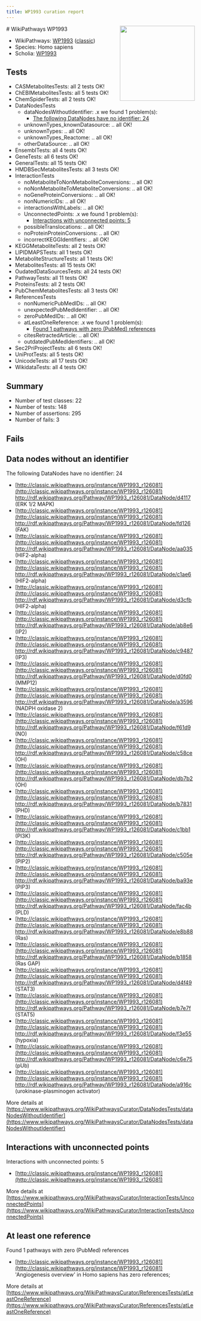 ```yaml
---
title: WP1993 curation report
---
```


<img style="float: right; width: 200px" src="https://upload.wikimedia.org/wikipedia/commons/thumb/8/83/Wplogo_with_text_500.png/640px-Wplogo_with_text_500.png" />
# WikiPathways WP1993

* WikiPathways: [WP1993](https://wikipathways.org/pathways/WP1993) ([classic](https://classic.wikipathways.org/instance/WP1993))
* Species: Homo sapiens
* Scholia: [WP1993](https://scholia.toolforge.org/wikipathways/WP1993)
## Tests
* CASMetabolitesTests: all 2 tests OK!
* ChEBIMetabolitesTests: all 5 tests OK!
* ChemSpiderTests: all 2 tests OK!
* DataNodesTests
    * dataNodesWithoutIdentifier: .x we found 1 problem(s):
        * [The following DataNodes have no identifier: 24](#8792c4b3)
    * unknownTypes_knownDatasource: .. all OK!
    * unknownTypes: .. all OK!
    * unknownTypes_Reactome: .. all OK!
    * otherDataSource: .. all OK!
* EnsemblTests: all 4 tests OK!
* GeneTests: all 6 tests OK!
* GeneralTests: all 15 tests OK!
* HMDBSecMetabolitesTests: all 3 tests OK!
* InteractionTests
    * noMetaboliteToNonMetaboliteConversions: .. all OK!
    * noNonMetaboliteToMetaboliteConversions: .. all OK!
    * noGeneProteinConversions: .. all OK!
    * nonNumericIDs: .. all OK!
    * interactionsWithLabels: .. all OK!
    * UnconnectedPoints: .x we found 1 problem(s):
        * [Interactions with unconnected points: 5](#35a61add)
    * possibleTranslocations: .. all OK!
    * noProteinProteinConversions: .. all OK!
    * incorrectKEGGIdentifiers: .. all OK!
* KEGGMetaboliteTests: all 2 tests OK!
* LIPIDMAPSTests: all 1 tests OK!
* MetaboliteStructureTests: all 1 tests OK!
* MetabolitesTests: all 15 tests OK!
* OudatedDataSourcesTests: all 24 tests OK!
* PathwayTests: all 11 tests OK!
* ProteinsTests: all 2 tests OK!
* PubChemMetabolitesTests: all 3 tests OK!
* ReferencesTests
    * nonNumericPubMedIDs: .. all OK!
    * unexpectedPubMedIdentifier: .. all OK!
    * zeroPubMedIDs: .. all OK!
    * atLeastOneReference: .x we found 1 problem(s):
        * [Found 1 pathways with zero (PubMed) references](#d0a459f0)
    * citesRetractedArticle: .. all OK!
    * outdatedPubMedIdentifiers: .. all OK!
* Sec2PriProjectTests: all 6 tests OK!
* UniProtTests: all 5 tests OK!
* UnicodeTests: all 17 tests OK!
* WikidataTests: all 4 tests OK!


## Summary

* Number of test classes: 22
* Number of tests: 148
* Number of assertions: 295
* Number of fails: 3

## Fails

<a name="8792c4b3" />

## Data nodes without an identifier

The following DataNodes have no identifier: 24

* [http://classic.wikipathways.org/instance/WP1993_r126081](http://classic.wikipathways.org/instance/WP1993_r126081) http://rdf.wikipathways.org/Pathway/WP1993_r126081/DataNode/d4117 (ERK 1/2 MAPK)
* [http://classic.wikipathways.org/instance/WP1993_r126081](http://classic.wikipathways.org/instance/WP1993_r126081) http://rdf.wikipathways.org/Pathway/WP1993_r126081/DataNode/fd126 (FAK)
* [http://classic.wikipathways.org/instance/WP1993_r126081](http://classic.wikipathways.org/instance/WP1993_r126081) http://rdf.wikipathways.org/Pathway/WP1993_r126081/DataNode/aa035 (HIF2-alpha)
* [http://classic.wikipathways.org/instance/WP1993_r126081](http://classic.wikipathways.org/instance/WP1993_r126081) http://rdf.wikipathways.org/Pathway/WP1993_r126081/DataNode/c1ae6 (HIF2-alpha)
* [http://classic.wikipathways.org/instance/WP1993_r126081](http://classic.wikipathways.org/instance/WP1993_r126081) http://rdf.wikipathways.org/Pathway/WP1993_r126081/DataNode/d3cfb (HIF2-alpha)
* [http://classic.wikipathways.org/instance/WP1993_r126081](http://classic.wikipathways.org/instance/WP1993_r126081) http://rdf.wikipathways.org/Pathway/WP1993_r126081/DataNode/ab8e6 (IP2)
* [http://classic.wikipathways.org/instance/WP1993_r126081](http://classic.wikipathways.org/instance/WP1993_r126081) http://rdf.wikipathways.org/Pathway/WP1993_r126081/DataNode/c9487 (IP3)
* [http://classic.wikipathways.org/instance/WP1993_r126081](http://classic.wikipathways.org/instance/WP1993_r126081) http://rdf.wikipathways.org/Pathway/WP1993_r126081/DataNode/d0fd0 (MMP12)
* [http://classic.wikipathways.org/instance/WP1993_r126081](http://classic.wikipathways.org/instance/WP1993_r126081) http://rdf.wikipathways.org/Pathway/WP1993_r126081/DataNode/a3596 (NADPH oxidase 2)
* [http://classic.wikipathways.org/instance/WP1993_r126081](http://classic.wikipathways.org/instance/WP1993_r126081) http://rdf.wikipathways.org/Pathway/WP1993_r126081/DataNode/f61d9 (NO)
* [http://classic.wikipathways.org/instance/WP1993_r126081](http://classic.wikipathways.org/instance/WP1993_r126081) http://rdf.wikipathways.org/Pathway/WP1993_r126081/DataNode/c58ce (OH)
* [http://classic.wikipathways.org/instance/WP1993_r126081](http://classic.wikipathways.org/instance/WP1993_r126081) http://rdf.wikipathways.org/Pathway/WP1993_r126081/DataNode/db7b2 (OH)
* [http://classic.wikipathways.org/instance/WP1993_r126081](http://classic.wikipathways.org/instance/WP1993_r126081) http://rdf.wikipathways.org/Pathway/WP1993_r126081/DataNode/b7831 (PHD)
* [http://classic.wikipathways.org/instance/WP1993_r126081](http://classic.wikipathways.org/instance/WP1993_r126081) http://rdf.wikipathways.org/Pathway/WP1993_r126081/DataNode/c1bb1 (PI3K)
* [http://classic.wikipathways.org/instance/WP1993_r126081](http://classic.wikipathways.org/instance/WP1993_r126081) http://rdf.wikipathways.org/Pathway/WP1993_r126081/DataNode/c505e (PIP2)
* [http://classic.wikipathways.org/instance/WP1993_r126081](http://classic.wikipathways.org/instance/WP1993_r126081) http://rdf.wikipathways.org/Pathway/WP1993_r126081/DataNode/ba93e (PIP3)
* [http://classic.wikipathways.org/instance/WP1993_r126081](http://classic.wikipathways.org/instance/WP1993_r126081) http://rdf.wikipathways.org/Pathway/WP1993_r126081/DataNode/fac4b (PLD)
* [http://classic.wikipathways.org/instance/WP1993_r126081](http://classic.wikipathways.org/instance/WP1993_r126081) http://rdf.wikipathways.org/Pathway/WP1993_r126081/DataNode/e8b88 (Ras)
* [http://classic.wikipathways.org/instance/WP1993_r126081](http://classic.wikipathways.org/instance/WP1993_r126081) http://rdf.wikipathways.org/Pathway/WP1993_r126081/DataNode/b1858 (Ras GAP)
* [http://classic.wikipathways.org/instance/WP1993_r126081](http://classic.wikipathways.org/instance/WP1993_r126081) http://rdf.wikipathways.org/Pathway/WP1993_r126081/DataNode/d4f49 (STAT3)
* [http://classic.wikipathways.org/instance/WP1993_r126081](http://classic.wikipathways.org/instance/WP1993_r126081) http://rdf.wikipathways.org/Pathway/WP1993_r126081/DataNode/b7e7f (STAT5)
* [http://classic.wikipathways.org/instance/WP1993_r126081](http://classic.wikipathways.org/instance/WP1993_r126081) http://rdf.wikipathways.org/Pathway/WP1993_r126081/DataNode/f3e55 (hypoxia)
* [http://classic.wikipathways.org/instance/WP1993_r126081](http://classic.wikipathways.org/instance/WP1993_r126081) http://rdf.wikipathways.org/Pathway/WP1993_r126081/DataNode/c6e75 (pUb)
* [http://classic.wikipathways.org/instance/WP1993_r126081](http://classic.wikipathways.org/instance/WP1993_r126081) http://rdf.wikipathways.org/Pathway/WP1993_r126081/DataNode/a916c (urokinase-plasminogen activator)


More details at [https://www.wikipathways.org/WikiPathwaysCurator/DataNodesTests/dataNodesWithoutIdentifier](https://www.wikipathways.org/WikiPathwaysCurator/DataNodesTests/dataNodesWithoutIdentifier)

<a name="35a61add" />

## Interactions with unconnected points

Interactions with unconnected points: 5

* [http://classic.wikipathways.org/instance/WP1993_r126081](http://classic.wikipathways.org/instance/WP1993_r126081)


More details at [https://www.wikipathways.org/WikiPathwaysCurator/InteractionTests/UnconnectedPoints](https://www.wikipathways.org/WikiPathwaysCurator/InteractionTests/UnconnectedPoints)

<a name="d0a459f0" />

## At least one reference

Found 1 pathways with zero (PubMed) references

* [http://classic.wikipathways.org/instance/WP1993_r126081](http://classic.wikipathways.org/instance/WP1993_r126081) 'Angiogenesis overview' in Homo sapiens has zero references; 


More details at [https://www.wikipathways.org/WikiPathwaysCurator/ReferencesTests/atLeastOneReference](https://www.wikipathways.org/WikiPathwaysCurator/ReferencesTests/atLeastOneReference)

